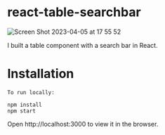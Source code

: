 # react-table-searchbar

![Screen Shot 2023-04-05 at 17 55 52](https://user-images.githubusercontent.com/33332730/230209616-209f9c5b-d65c-491e-928b-32772afe6289.png)

I built a table component with a search bar in React.

# Installation

```
To run locally:

npm install
npm start
```
Open http://localhost:3000 to view it in the browser.
